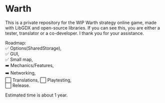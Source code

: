 # Warth

This is a private repository for the WIP Warth strategy online game, made with LibGDX and open-source libraries.
If you can see this, you are either a tester, translator or a co-developer. 
I thank you for your assistance.

Roadmap:  
:white_check_mark: Options(SharedStorage),  
:white_check_mark: GUI,  
:white_check_mark: Small map,  
:arrow_right: Mechanics/Features,  
:arrow_right: Networking,  
:white_large_square: Translations,
:white_large_square: Playtesting,  
:white_large_square: Release.

Estimated time is about 1 year.